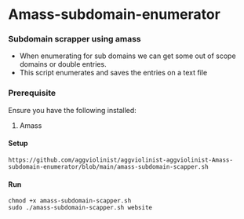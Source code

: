# Amass-subdomain-enumerator

### Subdomain scrapper using amass

  - When enumerating for sub domains we can get some out of scope domains or double entries.
  - This script enumerates and saves the entries on a text file


### Prerequisite
Ensure you have the following installed:
 1. Amass

#### Setup
``` 
https://github.com/aggviolinist/aggviolinist-aggviolinist-Amass-subdomain-enumerator/blob/main/amass-subdomain-scapper.sh
```
#### Run
```
chmod +x amass-subdomain-scapper.sh
sudo ./amass-subdomain-scapper.sh website
